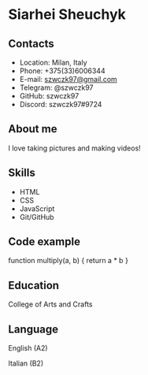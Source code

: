 # Siarhei Sheuchyk

## Contacts
* Location: Milan, Italy
* Phone: +375(33)6006344
* E-mail: szwczk97@gmail.com
* Telegram: @szwczk97
* GitHub: szwczk97
* Discord: szwczk97#9724

## About me
I love taking pictures and making videos!

## Skills
* HTML
* CSS
* JavaScript
* Git/GitHub 

## Code example
function multiply(a, b) {
  return a * b
}

## Education 
College of Arts and Crafts

## Language
English (A2)

Italian (B2)
